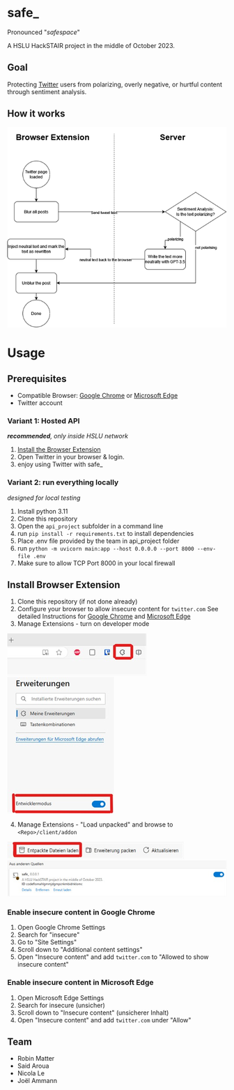 # safe_
Pronounced "_safespace_"

A HSLU HackSTAIR project in the middle of October 2023.

## Goal
Protecting [Twitter](https://twitter.com) users from polarizing, overly negative, or hurtful content through sentiment analysis.

## How it works

![How it works](assets/howitworks.png)

# Usage

## Prerequisites
- Compatible Browser: [Google Chrome](https://www.google.com/chrome/) or [Microsoft Edge](https://www.microsoft.com/en-us/edge/download)
- Twitter account

### Variant 1: Hosted API
_**recommended**, only inside HSLU network_

1. [Install the Browser Extension](#install-browser-extension)
2. Open Twitter in your browser & login.
3. enjoy using Twitter with safe_


### Variant 2: run everything locally
_designed for local testing_

1. Install python 3.11
2. Clone this repository
3. Open the `api_project` subfolder in a command line
4. run `pip install -r requirements.txt` to install dependencies
5. Place .env file provided by the team in api_project folder
6. run `python -m uvicorn main:app --host 0.0.0.0 --port 8000 --env-file .env`
7. Make sure to allow TCP Port 8000 in your local firewall

## Install Browser Extension
1. Clone this repository (if not done already)
2. Configure your browser to allow insecure content for `twitter.com`
See detailed Instructions for [Google Chrome](#enable-insecure-content-in-google-chrome) and [Microsoft Edge](#enable-insecure-content-in-microsoft-edge)
3. Manage Extensions - turn on developer mode

![extensions](assets/extensions_edge.jpeg)
![dev_mode](assets/devmode_edge.jpeg)

4. Manage Extensions - "Load unpacked" and browse to `<Repo>/client/addon`

![load](assets/load_extension_edge.jpeg)
![success](assets/successfully_loaded_extension_edge.jpeg)


### Enable insecure content in Google Chrome
1. Open Google Chrome Settings
2. Search for "insecure"
3. Go to "Site Settings"
4. Scroll down to "Additional content settings"
5. Open "Insecure content" and add `twitter.com` to "Allowed to show insecure content"

### Enable insecure content in Microsoft Edge
1. Open Microsoft Edge Settings
2. Search for insecure (unsicher)
3. Scroll down to "Insecure content" (unsicherer Inhalt)
4. Open "Insecure content" and add `twitter.com` under "Allow"

## Team
- Robin Matter
- Said Aroua
- Nicola Le
- Joël Ammann
